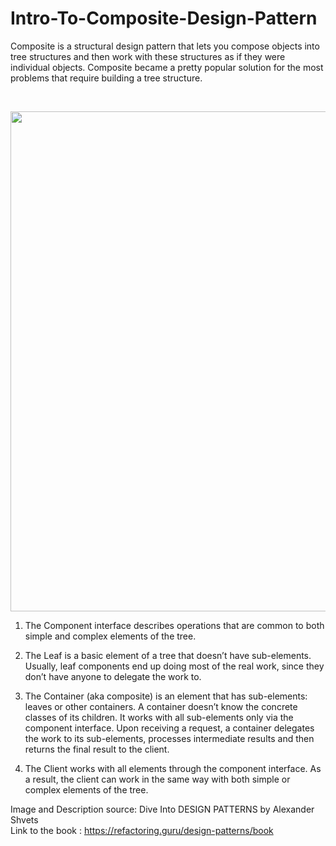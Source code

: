 # Intro-To-Composite-Design-Pattern

Composite is a structural design pattern that lets you compose objects into tree structures and then work with these structures as if they were individual objects.
Composite became a pretty popular solution for the most problems that require building a tree structure.

</br>

<p align="center">
  <img src="https://github.com/user-attachments/assets/54f76aeb-c9db-42cf-8095-cfa96d2e1763" width="800">
</p>


1. The Component interface describes operations that are common to both simple and complex elements of the tree.

2. The Leaf is a basic element of a tree that doesn’t have sub-elements. Usually, leaf components end up doing most of the real work, since they don’t have anyone to delegate the work to.

3. The Container (aka composite) is an element that has sub-elements: leaves or other containers. A container doesn’t know the concrete classes of its children. It works with all sub-elements only via the component interface. Upon receiving a request, a container delegates the work to its sub-elements, processes intermediate results and then returns the final result to the client.

4. The Client works with all elements through the component interface. As a result, the client can work in the same way with both simple or complex elements of the tree.

Image and Description source: Dive Into DESIGN PATTERNS by Alexander Shvets <br/>
Link to the book : https://refactoring.guru/design-patterns/book
